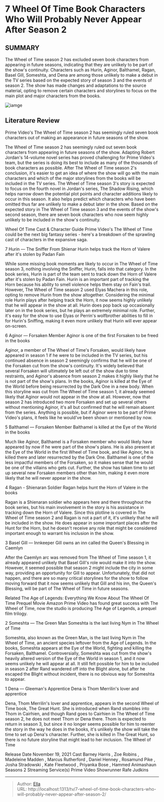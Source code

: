 # 7 Wheel Of Time Book Characters Who Will Probably Never Appear After Season 2


## SUMMARY 


 The Wheel of Time season 2 has excluded seven book characters from appearing in future seasons, indicating that they are unlikely to be part of the show&#39;s continuity. 
 Characters such as Hurin, Aginor, Balthamel, Ragan, Basel Gill, Someshta, and Dena are among those unlikely to make a debut in the TV series based on the expected story of season 3 and the events of season 2. 
 The show has made changes and adaptations to the source material, opting to remove certain characters and storylines to focus on the main plot and major characters from the books. 

![iamge](https://static1.srcdn.com/wordpress/wp-content/uploads/2023/09/wheeloftime_bigbetrayal.jpg)

## Literature Review
Prime Video&#39;s The Wheel of Time season 2 has seemingly ruled seven book characters out of making an appearance in future seasons of the show.




The Wheel of Time season 2 has seemingly ruled out seven book characters from appearing in future seasons of the show. Adapting Robert Jordan&#39;s 14-volume novel series has proved challenging for Prime Video&#39;s team, but the series is doing its best to include as many of the thousands of book characters as possible. After The Wheel of Time season 2&#39;s conclusion, it&#39;s easier to get an idea of where the show will go with the main characters and which of the major storylines from the books will be included in the TV series.
The Wheel of Time season 3&#39;s story is expected to focus on the fourth novel in Jordan&#39;s series, The Shadow Rising, which helps narrow down the potential plot points and character additions likely to occur in this season. It also helps predict which characters who have been omitted thus far are unlikely to make a debut later in the show. Based on the expected story in The Wheel of Time season 3 and the events of the show&#39;s second season, there are seven book characters who now seem highly unlikely to be included in the show&#39;s continuity.
            

 Wheel Of Time Cast &amp; Character Guide 
Prime Video&#39;s The Wheel of Time could be the next big fantasy series - here&#39;s a breakdown of the sprawling cast of characters in the expansive saga.



 7  Hurin — The Sniffer From Shienar 
Hurin helps track the Horn of Valere after it&#39;s stolen by Padan Fain
        

While some missing book moments are likely to occur in The Wheel of Time season 3, nothing involving the Sniffer, Hurin, falls into that category. In the book series, Hurin is part of the team sent to track down the Horn of Valere after it&#39;s stolen by Padan Fain. Hurin is an important part of tracking the Horn because his ability to smell violence helps them stay on Fain&#39;s trail. However, The Wheel of Time season 2 used Elyas Machera in this role, opting to remove Hurin from the show altogether.
Considering the minimal role Hurin plays after helping track the Horn, it now seems highly unlikely that he will appear in the show at all. Hurin does pop back up occasionally later on in the book series, but he plays an extremely minimal role. Further, it&#39;s easy for the show to use Elyas or Perrin&#39;s wolfbrother abilities to fill in for Hurin&#39;s Sniffing, making it even more unlikely that Hurin will ever appear on-screen.


 6  Aginor — Forsaken Member 
Aginor is one of the first Forsaken to be freed in the books



Aginor, a member of The Wheel of Time&#39;s Forsaken, would likely have appeared in season 1 if he were to be included in the TV series, but his continued absence in season 2 seemingly confirms that he will be one of the Forsaken cut from the show&#39;s continuity. It&#39;s widely believed that several Forsaken will ultimately be left out of the show due to time restraints, and Aginor&#39;s absence from season 2 makes it highly likely that he is not part of the show&#39;s plans. In the books, Aginor is killed at the Eye of the World before being resurrected by the Dark One in a new body.
When this storyline was cut from The Wheel of Time season 1, it already seemed likely that Aginor would not appear in the show at all. However, now that season 2 has introduced two more Forsaken and set up several others without mentioning Aginor, it&#39;s all but confirmed that he will remain absent from the series. Anything is possible, but if Aginor were to be part of Prime Video&#39;s plans, it feels like he would&#39;ve been shown or mentioned by now.



 5  Balthamel — Forsaken Member 
Balthamel is killed at the Eye of the World in the books
        

Much like Aginor, Balthamel is a Forsaken member who would likely have appeared by now if he were part of the show&#39;s plans. He is also present at the Eye of the World in the first Wheel of Time book, and like Aginor, he is killed there and later resurrected by the Dark One. Balthamel is one of the less impactful members of the Forsaken, so it makes sense that he would be one of the villains who gets cut. Further, the show has taken time to set up several new Forsaken members other than him, making it even more likely that he will never appear in the show.



 4  Ragan - Shienaran Soldier 
Ragan helps hunt the Horn of Valere in the books



Ragan is a Shienaran soldier who appears here and there throughout the book series, but his main involvement in the story is his assistance in tracking down the Horn of Valere. Since this plotline is covered in The Wheel of Time season 2 and Ragan is not a part of it, it&#39;s unlikely that he will be included in the show. He does appear in some important places after the Hunt for the Horn, but he doesn&#39;t receive any role that might be considered important enough to warrant his inclusion in the show.




 3  Basel Gill — Innkeeper 
Gill owns an inn called the Queen&#39;s Blessing in Caemlyn
        

After the Caemlyn arc was removed from The Wheel of Time season 1, it already appeared unlikely that Basel Gill&#39;s role would make it into the show. However, it seemed possible that season 2 might include the city in some way, providing an opportunity for Gill to appear. Unfortunately, that did not happen, and there are so many critical storylines for the show to follow moving forward that it now seems unlikely that Gill and his inn, the Queen&#39;s Blessing, will be part of The Wheel of Time in future seasons.
            
Related
 The Age of Legends: Everything We Know About The Wheel Of Time Prequel Movie 
Amazon Prime Video has found great success with The Wheel of Time, now the studio is producing The Age of Legends, a prequel film trilogy. 




 2  Someshta — The Green Man 
Someshta is the last living Nym in The Wheel of Time
        

Someshta, also known as the Green Man, is the last living Nym in The Wheel of Time, an ancient species leftover from the Age of Legends. In the books, Someshta appears at the Eye of the World, fighting and killing the Forsaken, Balthamel. Controversially, Someshta was cut from the show&#39;s heavily altered version of the Eye of the World in season 1, and it now seems unlikely he will appear at all. It still felt possible for him to be included in season 2 after Rand wandered off into the Blight alone, but after he escaped the Blight without incident, there is no obvious way for Someshta to appear.



 1  Dena — Gleeman&#39;s Apprentice 
Dena is Thom Merrilin&#39;s lover and apprentice
        

Dena, Thom Merrilin&#39;s lover and apprentice, appears in the second Wheel of Time book, The Great Hunt. She is introduced when Rand stumbles into Thom in Cairhien, and though Rand goes to Cairhien in The Wheel of Time season 2, he does not meet Thom or Dena there. Thom is expected to return in season 3, but since it no longer seems possible for him to reenter the story in the way he does in the books, it&#39;s unlikely the show will take the time to set up Dena&#39;s character. Further, she is killed in The Great Hunt, so there is no future storyline that might lead to her inclusion.
 The Wheel of Time 

Release Date   November 19, 2021    Cast   Barney Harris , Zoe Robins , Madeleine Madden , Marcus Rutherford , Daniel Henney , Rosamund Pike , Josha Stradowski , Kate Fleetwood , Priyanka Bose , Hammed Animashaun    Seasons   2    Streaming Service(s)   Prime Video    Showrunner   Rafe Judkins    





---

> Author: [Ella](https://instagram.hk.cn/)  
> URL: http://localhost:1313/tv/7-wheel-of-time-book-characters-who-will-probably-never-appear-after-season-2/  

